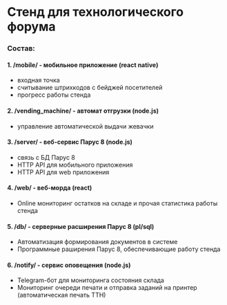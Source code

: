﻿# Стенд для технологического форума

### Состав:

#### 1. /mobile/ - мобильное приложение (react native)
* входная точка
* считывание штрихкодов с бейджей посетителей
* прогресс работы стенда

#### 2. /vending_machine/ - автомат отгрузки (node.js)
* управление автоматической выдачи жевачки

#### 3. /server/ - веб-сервис Парус 8 (node.js)
* связь с БД Парус 8
* HTTP API для мобильного приложения
* HTTP API для web приложения

#### 4. /web/ - веб-морда (react)
* Online мониторинг остатков на складе и прочая статистика работы стенда

#### 5. /db/ - серверные расширения Парус 8 (pl/sql)
* Автоматизация формирования документов в системе
* Программные раширения Парус 8, обеспечивающие работу стенда

#### 6. /notify/ - сервис оповещения (node.js)
* Telegram-бот для мониторинга состояния склада
* Мониторинг очереди печати и отправка заданий на принтер (автоматическая печать ТТН)
